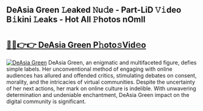 ## DeAsia Green 𝙻eaked 𝙽u𝚍e - Part-LiD 𝚅𝚒deo B𝚒kini 𝙻eaks - Hot All 𝙿hotos nOmll

# <h2><a href="http://ld0hlbv.urlbe.top/?page=DeAsia+Green">🔗🔗👉👉 DeAsia Green P𝚑oto𝚜Vid𝚎o</a></h2>

[![DeAsia Green](https://i.imgur.com/eBuTRDB.gif)](http://ld0hlbv.urlbe.top/?page=DeAsia+Green)
DeAsia Green, an enigmatic and multifaceted figure, defies simple labels. Her unconventional method of engaging with online audiences has allured and offended critics, stimulating debates on consent, morality, and the intricacies of virtual communities. Despite the uncertainty of her next actions, her mark on online culture is indelible. With unwavering determination and undeniable enchantment, DeAsia Green impact on the digital community is significant.
